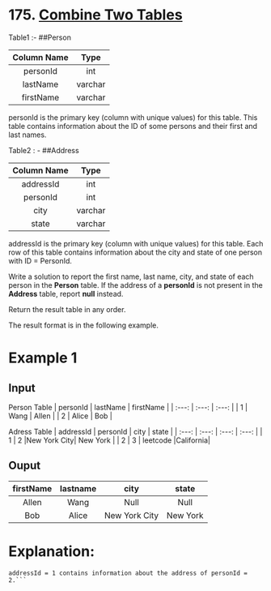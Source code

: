 # 175. [Combine Two Tables](https://leetcode.com/problems/combine-two-tables/description/)

Table1 :- ##Person

| Column Name  | Type  |
| :---:        | :---: |
| personId     | int   |
| lastName     |varchar|
| firstName    |varchar|
personId is the primary key (column with unique values) for this table.
This table contains information about the ID of some persons and their first and last names.

Table2 : - ##Address

| Column Name  | Type  |
| :---:        | :---: |
| addressId    |  int  |
| personId     |  int  |
| city         |varchar|
| state        |varchar|
addressId is the primary key (column with unique values) for this table.
Each row of this table contains information about the city and state of one person with ID = PersonId.

Write a solution to report the first name, last name, city, and state of each person in the **Person** table. If the address of a **personId** is not present in the **Address** table, report **null** instead.

Return the result table in any order.

The result format is in the following example.

# Example 1
## Input
Person Table
| personId  | lastName  | firstName |
| :---:     |   :---:   |   :---:   |
|     1     |    Wang   |   Allen   |
|     2     |    Alice  |   Bob     |

Adress Table
| addressId   | personId  |      city   |   state  |
|   :---:     |   :---:   |     :---:   |   :---:  |
|      1      |     2     |New York City| New York |
|      2      |      3    |   leetcode  |California|

## Ouput
| firstName   | lastname  |      city   |   state  |
|   :---:     |   :---:   |     :---:   |   :---:  |
|    Allen    |    Wang   |    Null     |   Null   |
|    Bob      |   Alice   |New York City| New York |

# Explanation: 
```There is no address in the address table for the personId = 1 so we return null in their city and state.
addressId = 1 contains information about the address of personId = 2.```
